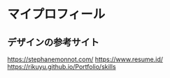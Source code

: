 # マイプロフィール

## デザインの参考サイト

https://stephanemonnot.com/
https://www.resume.id/
https://rikuyu.github.io/Portfolio/skills
